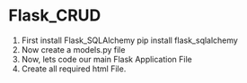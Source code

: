 # Flask_CRUD

1. First install Flask_SQLAlchemy
    pip install flask_sqlalchemy
2. Now create a models.py file
3. Now, lets code our main Flask Application File
4. Create all required html File.
